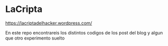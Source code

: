 # LaCripta
https://lacriptadelhacker.wordpress.com/

En este repo encontrareis los distintos codigos de los post del blog y algun que otro experimento suelto 

